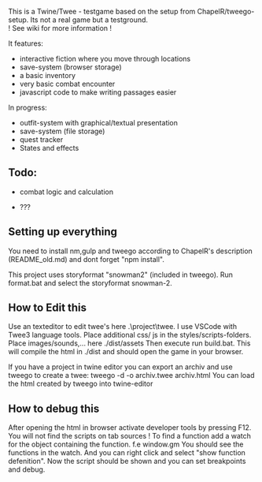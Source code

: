 This is a Twine/Twee - testgame based on the setup from ChapelR/tweego-setup.
Its not a real game but a testground.   
! See wiki for more information !

It features:
- interactive fiction where you move through locations
- save-system (browser storage)
- a basic inventory
- very basic combat encounter
- javascript code to make writing passages easier

In progress:
- outfit-system with graphical/textual presentation
- save-system (file storage)
- quest tracker
- States and effects

Todo:
- 
- combat logic and calculation

- ???


Setting up everything
--------------------------------
You need to install nm,gulp and tweego according to ChapelR's description (README_old.md) and dont forget "npm install".

This project uses storyformat "snowman2" (included in tweego). Run format.bat and select the storyformat snowman-2.

How to Edit this
--------------------------------
Use an texteditor to edit twee's here .\project\twee. I use VSCode with Twee3 language tools.
Place additional css/ js in the styles/scripts-folders.
Place images/sounds,... here ./dist/assets
Then execute run build.bat. This will compile the html in ./dist and should open the game in your browser.

If you have a project in twine editor you can export an archiv and use tweego to create a twee: 
tweego -d -o archiv.twee archiv.html
You can load the html created by tweego into twine-editor

How to debug this
--------------------------------
After opening the html in browser activate developer tools by pressing F12.
You will not find the scripts on tab sources ! To find a function add a watch for the object containing the function. f.e window.gm
You should see the functions in the watch. And you can right click and select "show function defenition".
Now the script should be shown and you can set breakpoints and debug.
